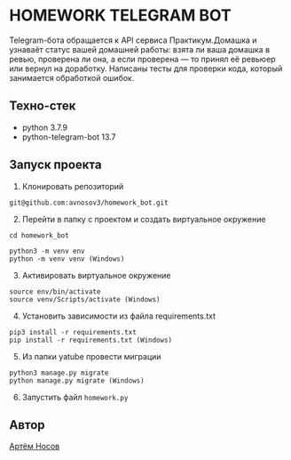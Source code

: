 # HOMEWORK TELEGRAM BOT
Telegram-бота обращается к API сервиса Практикум.Домашка и узнаваёт статус вашей домашней работы: взята ли ваша домашка в ревью, проверена ли она, а если проверена — то принял её ревьюер или вернул на доработку. Написаны тесты для проверки кода, который занимается обработкой ошибок.

## Техно-стек
* python 3.7.9
* python-telegram-bot 13.7

## Запуск проекта
1. Клонировать репозиторий
```
git@github.com:avnosov3/homework_bot.git
```
2. Перейти в папку с проектом и создать виртуальное окружение
```
cd homework_bot
```
```
python3 -m venv env
python -m venv venv (Windows)
```
3. Активировать виртуальное окружение
```
source env/bin/activate
source venv/Scripts/activate (Windows)
```
4. Установить зависимости из файла requirements.txt
```
pip3 install -r requirements.txt
pip install -r requirements.txt (Windows)
```
5. Из папки yatube провести миграции
```
python3 manage.py migrate
python manage.py migrate (Windows)
```
6. Запустить файл ```homework.py```

## Автор
[Артём Носов](https://github.com/avnosov3)

